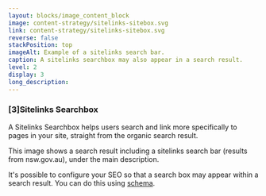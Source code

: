 ```yaml
---
layout: blocks/image_content_block
image: content-strategy/sitelinks-sitebox.svg
link: content-strategy/sitelinks-sitebox.svg
reverse: false
stackPosition: top
imageAlt: Example of a sitelinks search bar.
caption: A sitelinks searchbox may also appear in a search result.
level: 2
display: 3
long_description:
---
```

### [3]Sitelinks Searchbox
A Sitelinks Searchbox helps users search and link more specifically to pages in your site, straight from the organic search result. 

This image shows a search result including a sitelinks search bar (results from nsw.gov.au), under the main description.

It's possible to configure your SEO so that a search box may appear within a search result. You can do this using [schema](/content-strategy/search-engine-optimisation/on-page-seo/#schema).

